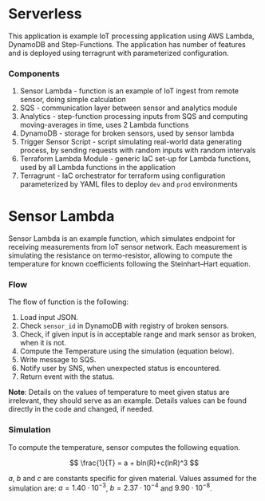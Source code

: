 # Serverless

This application is example IoT processing application using AWS Lambda, DynamoDB and Step-Functions. The application
has number of features and is deployed using terragrunt with parameterized configuration.

### Components

1. Sensor Lambda - function is an example of IoT ingest from remote sensor, doing simple calculation
2. SQS - communication layer between sensor and analytics module
3. Analytics - step-function processing inputs from SQS and computing moving-averages in time, uses 2 Lambda functions
4. DynamoDB - storage for broken sensors, used by sensor lambda
5. Trigger Sensor Script - script simulating real-world data generating process, by sending requests with random inputs with random intervals
6. Terraform Lambda Module - generic IaC set-up for Lambda functions, used by all Lambda functions in the application
7. Terragrunt - IaC orchestrator for terraform using configuration parameterized by YAML files to deploy `dev` and `prod` environments

# Sensor Lambda

Sensor Lambda is an example function, which simulates endpoint for receiving measurements from IoT sensor network. Each
measurement is simulating the resistance on termo-resistor, allowing to compute the temperature for known coefficients 
following the Steinhart–Hart equation.

### Flow

The flow of function is the following:
1. Load input JSON.
2. Check `sensor_id` in DynamoDB with registry of broken sensors.
3. Check, if given input is in acceptable range and mark sensor as broken, when it is not.
4. Compute the Temperature using the simulation (equation below).
5. Write message to SQS.
6. Notify user by SNS, when unexpected status is encountered.
7. Return event with the status.

**Note**: Details on the values of temperature to meet given status are irrelevant, they should serve as an example.
Details values can be found directly in the code and changed, if needed.

### Simulation

To compute the temperature, sensor computes the following equation.

$$
\frac{1}{T} = a + bln(R)+c(lnR)^3
$$

$a$, $b$ and $c$ are constants specific for given material. Values assumed for the simulation are: $a = 1.40 \cdot 10^{-3}$,
$b=2.37 \cdot 10^{-4}$ and $9.90 \cdot 10^{-8}$.
